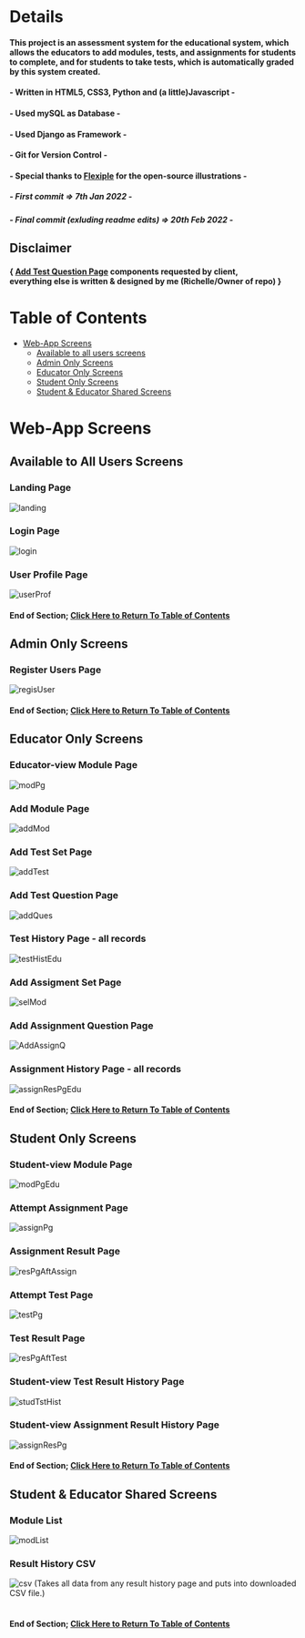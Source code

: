 # Details
#### This project is an assessment system for the educational system, which allows the educators to add modules, tests, and assignments for students to complete, and for students to take tests, which is automatically graded by this system created. <br/>
#### - Written in HTML5, CSS3, Python and (a little)Javascript - <br/>
#### - Used mySQL as Database - <br/>
#### - Used Django as Framework - <br/>
#### - Git for Version Control -<br/>
#### - Special thanks to [Flexiple](https://flexiple.com/illustrations/) for the open-source illustrations -<br/>

##### - First commit => 7th Jan 2022 -
##### - Final commit (exluding readme edits) => 20th Feb 2022 -

## Disclaimer

#### { [Add Test Question Page](#add-test-question-page) components requested by client, <br/> everything else is written & designed by me (Richelle/Owner of repo) }

# Table of Contents

- [Web-App Screens](#web-app-screens)
    - [Available to all users screens](#available-to-all-users-screens)
    - [Admin Only Screens](#admin-only-screens) 
    - [Educator Only Screens](#educator-only-screens)
    - [Student Only Screens](#student-only-screens)
    - [Student & Educator Shared Screens](#student--educator-shared-screens)

# Web-App Screens

## Available to All Users Screens
### Landing Page
![landing](/static/images/screens/landing.png)<br/>
### Login Page
![login](/static/images/screens/login.png)<br/>
### User Profile Page
![userProf](/static/images/screens/userProf.png)<br/>

#### End of Section; [Click Here to Return To Table of Contents](#Table-of-Contents)


## Admin Only Screens
### Register Users Page
![regisUser](/static/images/screens/regisUser.png)

#### End of Section; [Click Here to Return To Table of Contents](#Table-of-Contents)


## Educator Only Screens
### Educator-view Module Page
![modPg](/static/images/screens/modPg.png)
### Add Module Page
![addMod](/static/images/screens/addMod.png)
### Add Test Set Page
![addTest](/static/images/screens/addTest.png)
### Add Test Question Page
![addQues](/static/images/screens/addQues.png)
### Test History Page - all records
![testHistEdu](/static/images/screens/testHistEdu.png)
### Add Assigment Set Page
![selMod](/static/images/screens/selMod.png)
### Add Assignment Question Page
![AddAssignQ](/static/images/screens/addAssignQ.png)
### Assignment History Page - all records
![assignResPgEdu](/static/images/screens/assignResPgEdu.png)

#### End of Section; [Click Here to Return To Table of Contents](#Table-of-Contents)


## Student Only Screens
### Student-view Module Page
![modPgEdu](/static/images/screens/modPgEdu.png)
### Attempt Assignment Page 
![assignPg](/static/images/screens/assignPg.png)
### Assignment Result Page
![resPgAftAssign](/static/images/screens/resPgAftAssign.png)
### Attempt Test Page 
![testPg](/static/images/screens/testPg.png)
### Test Result Page
![resPgAftTest](/static/images/screens/resPgAftTest.png)
### Student-view Test Result History Page
![studTstHist](/static/images/screens/studTstHist.png)
### Student-view Assignment Result History Page
![assignResPg](/static/images/screens/assignResPg.png)

#### End of Section; [Click Here to Return To Table of Contents](#Table-of-Contents)


## Student & Educator Shared Screens
### Module List
![modList](/static/images/screens/modList.png)
### Result History CSV 
![csv](/static/images/screens/csv.png)
(Takes all data from any result history page and puts into downloaded CSV file.) <br/><br/>

#### End of Section; [Click Here to Return To Table of Contents](#Table-of-Contents)

